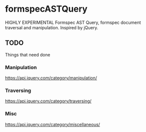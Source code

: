 # formspecASTQuery

HIGHLY EXPERIMENTAL Formspec AST Query, formspec document traversal and manipulation. Inspired by jQuery.

## TODO

Things that need done

### Manipulation

<https://api.jquery.com/category/manipulation/>

### Traversing

<https://api.jquery.com/category/traversing/>

### Misc

<https://api.jquery.com/category/miscellaneous/>
